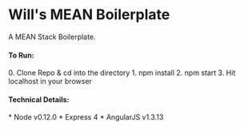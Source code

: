 # Will's MEAN Boilerplate #

A MEAN Stack Boilerplate.

<h4>To Run: </h4>
0. Clone Repo & cd into the directory
1. npm install
2. npm start 
3. Hit localhost in your browser

<h4>Technical Details: </h4>
* Node v0.12.0
* Express 4
* AngularJS v1.3.13